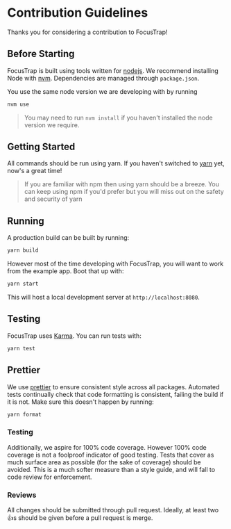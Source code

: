 # Contribution Guidelines

Thanks you for considering a contribution to FocusTrap!

## Before Starting

FocusTrap is built using tools written for [nodejs](http://nodejs.org). We recommend installing Node with [nvm](https://github.com/creationix/nvm). Dependencies are managed through `package.json`.

You use the same node version we are developing with by running

```bash
nvm use
```

> You may need to run `nvm install` if you haven't installed the node version we require.

## Getting Started

All commands should be run using yarn. If you haven't switched to [yarn](https://yarnpkg.com/en/) yet, now's a great time!

> If you are familiar with npm then using yarn should be a breeze. You can keep using npm if you'd prefer but you will miss out on the safety and security of yarn

## Running

A production build can be built by running:

```bash
yarn build
```

However most of the time developing with FocusTrap, you will want to work from the example app. Boot that up with:

```bash
yarn start
```

This will host a local development server at `http://localhost:8080`.

## Testing

FocusTrap uses [Karma](https://karma-runner.github.io). You can run tests with:

```bash
yarn test
```

## Prettier

We use [prettier](https://github.com/prettier/prettier) to ensure consistent style across all packages. Automated tests continually check that code formatting is consistent, failing the build if it is not. Make sure this doesn't happen by running:

```bash
yarn format
```

### Testing

Additionally, we aspire for 100% code coverage. However 100% code coverage is not a foolproof indicator of good testing. Tests that cover as much surface area as possible (for the sake of coverage) should be avoided. This is a much softer measure than a style guide, and will fall to code review for enforcement.

### Reviews

All changes should be submitted through pull request. Ideally, at least two :+1:s should be given before a pull request is merge.
